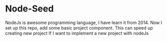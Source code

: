 # Node-Seed
NodeJs is awesome programming language, I have learn it from 2014. Now  I set up this repo, add some basic project component. This can speed up creating new project If I want to implement a new project with nodeJs
